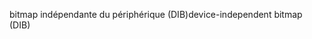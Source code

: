 <span data-ttu-id="dd59d-101">bitmap indépendante du périphérique (DIB)</span><span class="sxs-lookup"><span data-stu-id="dd59d-101">device-independent bitmap (DIB)</span></span>